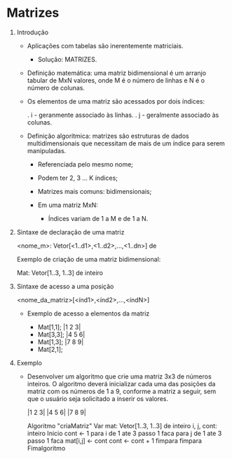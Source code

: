 # Matrizes

1. Introdução

    - Aplicações com tabelas são inerentemente matriciais.

        - Solução: MATRIZES.
    
    - Definição matemática: uma matriz bidimensional é um arranjo tabular de MxN valores, onde M é o número de linhas e N é o número de colunas.

    - Os elementos de uma matriz são acessados por dois índices:

        . i - geranmente associado às linhas.
        . j - geralmente associado às colunas.
    
    - Definição algorítmica: matrizes são estruturas de dados multidimensionais que necessitam de mais de um índice para serem manipuladas.

        - Referenciada pelo mesmo nome;
        
        - Podem ter 2, 3 ... K índices;
        
        - Matrizes mais comuns: bidimensionais;
        
        - Em uma matriz MxN:
        
            - Índices variam de 1 a M e de 1 a N.

2. Sintaxe de declaração de uma matriz

    <nome_m>: Vetor[<1..d1>,<1..d2>,...,<1..dn>] de <tipo>

    Exemplo de criação de uma matriz bidimensional:
    
    Mat: Vetor[1..3, 1..3] de inteiro

3. Sintaxe de acesso a uma posição

    <nome_da_matriz>[<índ1>,<índ2>,...,<índN>]

    - Exemplo de acesso a elementos da matriz

        - Mat[1,1]; |1 2 3|
        - Mat[3,3]; |4 5 6|
        - Mat[1,3]; |7 8 9|
        - Mat[2,1]; 

4. Exemplo

    - Desenvolver um algoritmo que crie uma matriz 3x3 de números inteiros. O algoritmo deverá inicializar cada uma das posições da matriz com os números de 1 a 9, conforme a matriz a seguir, sem que o usuário seja solicitado a inserir os valores.

        |1 2 3|
        |4 5 6|
        |7 8 9|

        Algoritmo "criaMatriz"
            Var mat: Vetor[1..3, 1..3] de inteiro
                i, j, cont: inteiro
        Inicio
            cont <- 1
            para i de 1 ate 3 passo 1 faca
                para j de 1 ate 3 passo 1 faca
                    mat[i,j] <- cont
                    cont <- cont + 1
                fimpara
            fimpara
        Fimalgoritmo
            